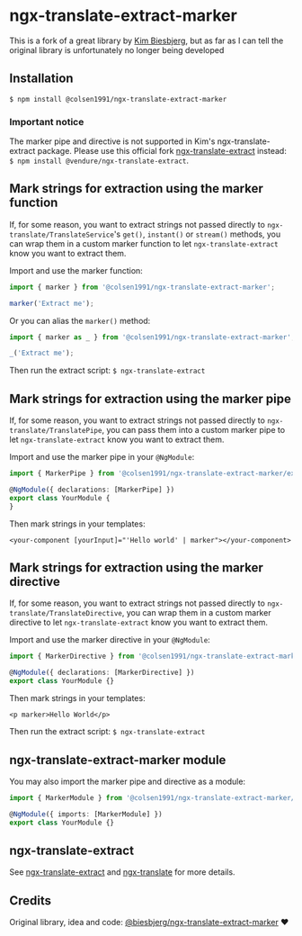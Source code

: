 # ngx-translate-extract-marker
This is a fork of a great library by [Kim Biesbjerg](https://github.com/biesbjerg), but as far as I can tell the original library is unfortunately no longer being developed

## Installation
`$ npm install @colsen1991/ngx-translate-extract-marker`

### Important notice
The marker pipe and directive is not supported in Kim's ngx-translate-extract package.
Please use this official fork [ngx-translate-extract](https://github.com/vendure-ecommerce/ngx-translate-extract) instead: `$ npm install @vendure/ngx-translate-extract`.


## Mark strings for extraction using the marker function
If, for some reason, you want to extract strings not passed directly to `ngx-translate/TranslateService`'s `get()`, `instant()` or `stream()` methods, you can wrap them in a custom marker function to let `ngx-translate-extract` know you want to extract them.

Import and use the marker function:

```ts
import { marker } from '@colsen1991/ngx-translate-extract-marker';

marker('Extract me');
```

Or you can alias the `marker()` method:

```ts
import { marker as _ } from '@colsen1991/ngx-translate-extract-marker';

_('Extract me');
```

Then run the extract script: `$ ngx-translate-extract`

## Mark strings for extraction using the marker pipe
If, for some reason, you want to extract strings not passed directly to `ngx-translate/TranslatePipe`, you can pass them into a custom marker pipe to let `ngx-translate-extract` know you want to extract them.

Import and use the marker pipe in your `@NgModule`:

```ts
import { MarkerPipe } from '@colsen1991/ngx-translate-extract-marker/extras';

@NgModule({ declarations: [MarkerPipe] })
export class YourModule {
}
```

Then mark strings in your templates:

```angular2html
<your-component [yourInput]="'Hello world' | marker"></your-component>
```

## Mark strings for extraction using the marker directive
If, for some reason, you want to extract strings not passed directly to `ngx-translate/TranslateDirective`, you can wrap them in a custom marker directive to let `ngx-translate-extract` know you want to extract them.

Import and use the marker directive in your `@NgModule`:

```ts
import { MarkerDirective } from '@colsen1991/ngx-translate-extract-marker/extras';

@NgModule({ declarations: [MarkerDirective] })
export class YourModule {}
```

Then mark strings in your templates:

```angular2html
<p marker>Hello World</p>
```

Then run the extract script: `$ ngx-translate-extract`

## ngx-translate-extract-marker module
You may also import the marker pipe and directive as a module:

```ts
import { MarkerModule } from '@colsen1991/ngx-translate-extract-marker/extras';

@NgModule({ imports: [MarkerModule] })
export class YourModule {}
```

## ngx-translate-extract
See [ngx-translate-extract](https://github.com/vendure-ecommerce/ngx-translate-extract) and [ngx-translate](https://ngx-translate.org) for more details.


## Credits
Original library, idea and code: [@biesbjerg/ngx-translate-extract-marker](https://github.com/biesbjerg/ngx-translate-extract-marker) ❤️
